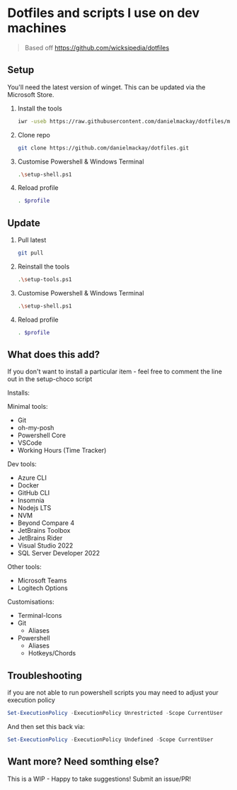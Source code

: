 # Dotfiles and scripts I use on dev machines

> Based off https://github.com/wicksipedia/dotfiles

## Setup

You'll need the latest version of winget. This can be updated via the Microsoft Store.

1. Install the tools

   ```bash
   iwr -useb https://raw.githubusercontent.com/danielmackay/dotfiles/main/setup-tools.ps1 | iex
   ```

2. Clone repo

   ```bash
   git clone https://github.com/danielmackay/dotfiles.git
   ```

3. Customise Powershell & Windows Terminal

   ```bash
   .\setup-shell.ps1
   ```

4. Reload profile

   ```bash
   . $profile
   ```

## Update

1. Pull latest

   ```bash
   git pull
   ```

2. Reinstall the tools

   ```bash
   .\setup-tools.ps1
   ```

3. Customise Powershell & Windows Terminal

   ```bash
   .\setup-shell.ps1
   ```

4. Reload profile

   ```bash
   . $profile
   ```

## What does this add?

If you don't want to install a particular item - feel free to comment the line out in the setup-choco script

Installs:

Minimal tools:

- Git
- oh-my-posh
- Powershell Core
- VSCode
- Working Hours (Time Tracker)

Dev tools:

- Azure CLI
- Docker
- GitHub CLI
- Insomnia
- Nodejs LTS
- NVM
- Beyond Compare 4
- JetBrains Toolbox
- JetBrains Rider
- Visual Studio 2022
- SQL Server Developer 2022

Other tools:

- Microsoft Teams
- Logitech Options

Customisations:

- Terminal-Icons
- Git
  - Aliases
- Powershell
  - Aliases
  - Hotkeys/Chords

## Troubleshooting

if you are not able to run powershell scripts you may need to adjust your execution policy

```ps1
Set-ExecutionPolicy -ExecutionPolicy Unrestricted -Scope CurrentUser
```

And then set this back via:

```ps1
Set-ExecutionPolicy -ExecutionPolicy Undefined -Scope CurrentUser
```

## Want more? Need somthing else?

This is a WIP - Happy to take suggestions! Submit an issue/PR!
